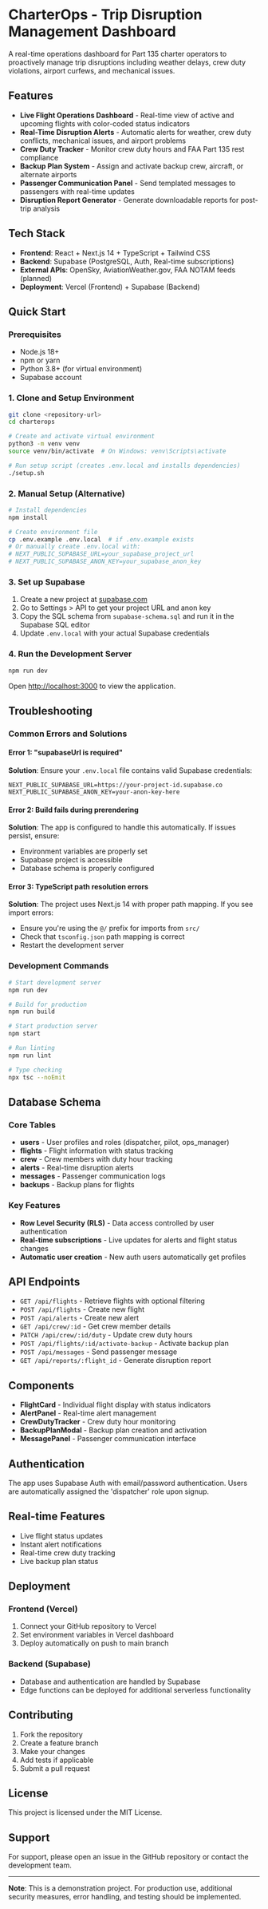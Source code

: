 # CharterOps - Trip Disruption Management Dashboard

A real-time operations dashboard for Part 135 charter operators to proactively manage trip disruptions including weather delays, crew duty violations, airport curfews, and mechanical issues.

## Features

- **Live Flight Operations Dashboard** - Real-time view of active and upcoming flights with color-coded status indicators
- **Real-Time Disruption Alerts** - Automatic alerts for weather, crew duty conflicts, mechanical issues, and airport problems
- **Crew Duty Tracker** - Monitor crew duty hours and FAA Part 135 rest compliance
- **Backup Plan System** - Assign and activate backup crew, aircraft, or alternate airports
- **Passenger Communication Panel** - Send templated messages to passengers with real-time updates
- **Disruption Report Generator** - Generate downloadable reports for post-trip analysis

## Tech Stack

- **Frontend**: React + Next.js 14 + TypeScript + Tailwind CSS
- **Backend**: Supabase (PostgreSQL, Auth, Real-time subscriptions)
- **External APIs**: OpenSky, AviationWeather.gov, FAA NOTAM feeds (planned)
- **Deployment**: Vercel (Frontend) + Supabase (Backend)

## Quick Start

### Prerequisites

- Node.js 18+ 
- npm or yarn
- Python 3.8+ (for virtual environment)
- Supabase account

### 1. Clone and Setup Environment

```bash
git clone <repository-url>
cd charterops

# Create and activate virtual environment
python3 -m venv venv
source venv/bin/activate  # On Windows: venv\Scripts\activate

# Run setup script (creates .env.local and installs dependencies)
./setup.sh
```

### 2. Manual Setup (Alternative)

```bash
# Install dependencies
npm install

# Create environment file
cp .env.example .env.local  # if .env.example exists
# Or manually create .env.local with:
# NEXT_PUBLIC_SUPABASE_URL=your_supabase_project_url
# NEXT_PUBLIC_SUPABASE_ANON_KEY=your_supabase_anon_key
```

### 3. Set up Supabase

1. Create a new project at [supabase.com](https://supabase.com)
2. Go to Settings > API to get your project URL and anon key
3. Copy the SQL schema from `supabase-schema.sql` and run it in the Supabase SQL editor
4. Update `.env.local` with your actual Supabase credentials

### 4. Run the Development Server

```bash
npm run dev
```

Open [http://localhost:3000](http://localhost:3000) to view the application.

## Troubleshooting

### Common Errors and Solutions

#### Error 1: "supabaseUrl is required"
**Solution**: Ensure your `.env.local` file contains valid Supabase credentials:
```env
NEXT_PUBLIC_SUPABASE_URL=https://your-project-id.supabase.co
NEXT_PUBLIC_SUPABASE_ANON_KEY=your-anon-key-here
```

#### Error 2: Build fails during prerendering
**Solution**: The app is configured to handle this automatically. If issues persist, ensure:
- Environment variables are properly set
- Supabase project is accessible
- Database schema is properly configured

#### Error 3: TypeScript path resolution errors
**Solution**: The project uses Next.js 14 with proper path mapping. If you see import errors:
- Ensure you're using the `@/` prefix for imports from `src/`
- Check that `tsconfig.json` path mapping is correct
- Restart the development server

### Development Commands

```bash
# Start development server
npm run dev

# Build for production
npm run build

# Start production server
npm start

# Run linting
npm run lint

# Type checking
npx tsc --noEmit
```

## Database Schema

### Core Tables

- **users** - User profiles and roles (dispatcher, pilot, ops_manager)
- **flights** - Flight information with status tracking
- **crew** - Crew members with duty hour tracking
- **alerts** - Real-time disruption alerts
- **messages** - Passenger communication logs
- **backups** - Backup plans for flights

### Key Features

- **Row Level Security (RLS)** - Data access controlled by user authentication
- **Real-time subscriptions** - Live updates for alerts and flight status changes
- **Automatic user creation** - New auth users automatically get profiles

## API Endpoints

- `GET /api/flights` - Retrieve flights with optional filtering
- `POST /api/flights` - Create new flight
- `POST /api/alerts` - Create new alert
- `GET /api/crew/:id` - Get crew member details
- `PATCH /api/crew/:id/duty` - Update crew duty hours
- `POST /api/flights/:id/activate-backup` - Activate backup plan
- `POST /api/messages` - Send passenger message
- `GET /api/reports/:flight_id` - Generate disruption report

## Components

- **FlightCard** - Individual flight display with status indicators
- **AlertPanel** - Real-time alert management
- **CrewDutyTracker** - Crew duty hour monitoring
- **BackupPlanModal** - Backup plan creation and activation
- **MessagePanel** - Passenger communication interface

## Authentication

The app uses Supabase Auth with email/password authentication. Users are automatically assigned the 'dispatcher' role upon signup.

## Real-time Features

- Live flight status updates
- Instant alert notifications
- Real-time crew duty tracking
- Live backup plan status

## Deployment

### Frontend (Vercel)

1. Connect your GitHub repository to Vercel
2. Set environment variables in Vercel dashboard
3. Deploy automatically on push to main branch

### Backend (Supabase)

- Database and authentication are handled by Supabase
- Edge functions can be deployed for additional serverless functionality

## Contributing

1. Fork the repository
2. Create a feature branch
3. Make your changes
4. Add tests if applicable
5. Submit a pull request

## License

This project is licensed under the MIT License.

## Support

For support, please open an issue in the GitHub repository or contact the development team.

---

**Note**: This is a demonstration project. For production use, additional security measures, error handling, and testing should be implemented.
